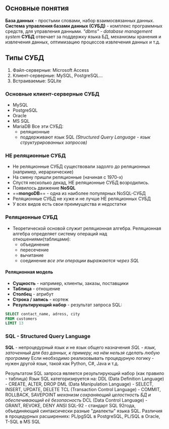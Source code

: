 ## Основные понятия
**База данных** - простыми словами, набор взаимосвязанных данных.
**Система управления базами данных (СУБД)** - комплекс программных средств, для управления данными. *"dbms" - database management system*
**СУБД** отвечает за поддержку языка БД, механизмы хранения и извлечения данных, оптимизацию процессов извлечения данных и т.д.
## Типы СУБД
1) Файл-серверные: Microsoft Access
2) Клиент-серверные: MySQL, PostgreSQL...
3) Встраиваемые: SQLite
### Основные клиент-серверные СУБД
- MySQL
- PostgreSQL
- Oracle
- MS SQL
- MariaDB
Все эти СУБД:
	- реляционные
	- поддерживают язык SQL
		*(Structured Query Language - язык структурированных запросов)*
### НЕ реляционные СУБД
- Не реляционные СУБД существовали задолго до реляционных (например, иерархические)
- На смену пришли реляционные (начиная с 1970-х)
- Спустя несколько декад, НЕ реляционные СУБД возродились.
- Появилось движение **NoSQL** 
- ==**mongoDB**== - одна из наиболее популярных NoSQL-СУБД
- Реляционные СУБД не хуже и не лучше НЕ реляционных СУБД
- У всех видов есть свои преимущества и недостатки
### Реляционные СУБД
- Теоретической основой служит реляционная алгебра.
Реляционная алгебра определяет систему операций над отношениями(таблицами):
	- объединение
	- пересечение
	- вычитание
	- соединение
	*все эти операции выражаются через SQL*

#### Реляционная модель
- **Сущность** - например, клиенты, заказы, поставщики
- **Таблица** - отношение
- **Столбец** - атрибут
- **Строка / запись** - кортеж
- **Результирующий набор** - результат запроса SQL:
```sql
SELECT contact_name, adress, city
FROM customers
LIMIT 13
```

### SQL - Structured Query Language
**SQL** - непроцедурный язык и не язык общего назначения
	*SQL - язык, заточенный для баз данных, к примеру, на нём нельзя сделать любую программу*
Если необходимо реализовывать процедурную логику - нужен другой язык, такой как Python, C#, Java и т.д.

Результатом SQL запроса является результирующий набор (как правило - таблица)
Язык SQL категоризируется на:
	DDL (Data Definition Language) - CREATE, ALTER, DROP
	DML (Data Manipulation Language) - SELECT, INSERT, UPDATE, DELETE
	TCL (Transaction Control Language) - COMMIT, ROLLBACK, SAVEPOINT
		*механизм сохраняющий целостность БД и обеспечивающий её безопасность*
	DCL (Data Control Language) - GRANT, REVOKE, DENY
	ANSI SQL-92 - стандарт SQL 92года, объединяющий синтаксически разные "диалекты" языка SQL.
	Различия в процедурных расширениях:
		PL/pgSQL в PostgreSQL, PL/SQL в Oracle, T-SQL в MS SQL